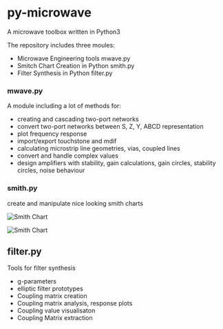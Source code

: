 # py-microwave
A microwave toolbox written in Python3

The repository includes three moules:

* Microwave Engineering tools mwave.py
* Smitch Chart Creation in Python smith.py
* Filter Synthesis in Python filter.py

### mwave.py

A module including a lot of methods for:

 * creating and cascading two-port networks
 * convert two-port networks between S, Z, Y, ABCD representation
 * plot frequency response
 * import/export touchstone and mdif
 * calculating microstrip line geometries, vias, coupled lines 
 * convert and handle complex values
 * design amplifiers with stability, gain calculations, gain circles, stability circles, noise behaviour

### smith.py

  create and manipulate nice looking smith charts 
  
  ![Smith Chart](https://github.com/sfpeik/py-microwave/blob/main/examples/schematic.svg "Smith")
  
  ![Smith Chart](https://github.com/sfpeik/py-microwave/blob/main/examples/smithchart.svg "Smith")
  
  ## filter.py
  
  Tools for filter synthesis
  
   * g-parameters
   * elliptic filter prototypes
   * Coupling matrix creation
   * Coupling matrix analysis, response plots
   * Coupling value visualisaton
   * Coupling Matrix extraction


   
  
  
